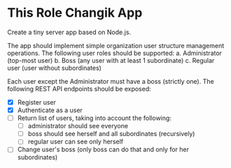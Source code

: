 # This Role Changik App

Create a tiny server app based on Node.js.

The app should implement simple organization user structure management operations.
The following user roles should be supported:
a. Administrator (top-most user)
b. Boss (any user with at least 1 subordinate)
c. Regular user (user without subordinates)

Each user except the Administrator must have a boss (strictly one).
The following REST API endpoints should be exposed:
- [x] Register user
- [x] Authenticate as a user
- [ ] Return list of users, taking into account the following:
  - [ ] administrator should see everyone
  - [ ] boss should see herself and all subordinates (recursively)
  - [ ] regular user can see only herself
- [ ] Change user's boss (only boss can do that and only for her subordinates)